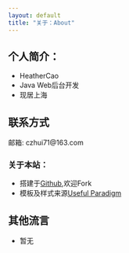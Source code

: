 ```yaml
---
layout: default
title: "关于：About"
---
```


## 个人简介：

* HeatherCao
* Java Web后台开发
* 现居上海

## 联系方式

<p class="contact">
邮箱: czhui71@163.com
</p>

### 关于本站：

* 搭建于[Github](https://github.com/LippiOuYang/LippiOuYang.github.io),欢迎Fork
* 模板及样式来源[Useful Paradigm](http://usefulparadigm.com/)

## 其他流言
* 暂无
